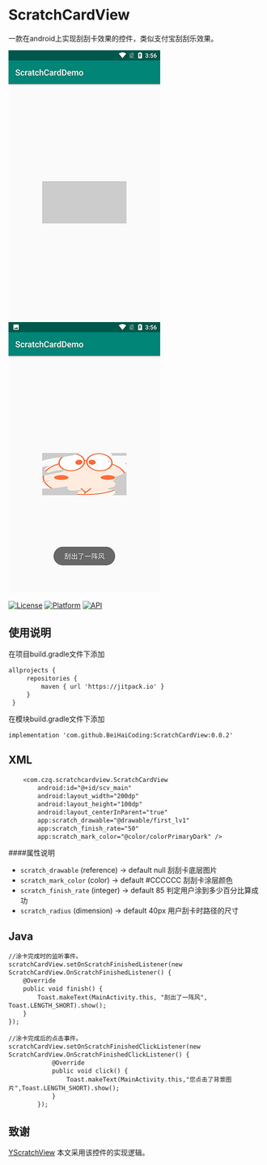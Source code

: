 # ScratchCardView
一款在android上实现刮刮卡效果的控件，类似支付宝刮刮乐效果。


<p>    
    <img src="https://github.com/BeiHaiCoding/ScratchCardView/blob/master/image/Screenshot_20200326-155641.png" alt="Latest Stable      Version" />
     <img src="https://github.com/BeiHaiCoding/ScratchCardView/blob/master/image/Screenshot_20200326-155649.png" alt="Latest Stable  Version" />
</p>

[![License](https://img.shields.io/badge/License-Apache%202.0-blue.svg)](https://opensource.org/licenses/Apache-2.0)
[![Platform](https://img.shields.io/badge/platform-android-green.svg)](http://developer.android.com/index.html)
[![API](https://img.shields.io/badge/API-19%2B-brightgreen.svg?style=flat)](https://android-arsenal.com/api?level=19)


使用说明
-----

在项目build.gradle文件下添加
```
allprojects {
     repositories {
         maven { url 'https://jitpack.io' }
     }
 }
 ```

在模块build.gradle文件下添加
```
implementation 'com.github.BeiHaiCoding:ScratchCardView:0.0.2'
```

XML
-----

```
    <com.czq.scratchcardview.ScratchCardView
        android:id="@+id/scv_main"
        android:layout_width="200dp"
        android:layout_height="100dp"
        android:layout_centerInParent="true"
        app:scratch_drawable="@drawable/first_lv1"
        app:scratch_finish_rate="50"
        app:scratch_mark_color="@color/colorPrimaryDark" />
```

####属性说明
* `scratch_drawable`     (reference)     -> default  null      刮刮卡底层图片
* `scratch_mark_color`   (color)     -> default #CCCCCC      刮刮卡涂层颜色
* `scratch_finish_rate`  (integer)     -> default  85      判定用户涂到多少百分比算成功
* `scratch_radius`       (dimension) -> default  40px        用户刮卡时路径的尺寸

Java
-----

```
//涂卡完成时的监听事件。
scratchCardView.setOnScratchFinishedListener(new ScratchCardView.OnScratchFinishedListener() {
    @Override
    public void finish() {
        Toast.makeText(MainActivity.this, "刮出了一阵风", Toast.LENGTH_SHORT).show();
    }
});

//涂卡完成后的点击事件。
scratchCardView.setOnScratchFinishedClickListener(new ScratchCardView.OnScratchFinishedClickListener() {
            @Override
            public void click() {
                Toast.makeText(MainActivity.this,"您点击了背景图片",Toast.LENGTH_SHORT).show();
            }
        });
```

致谢
-----
[YScratchView](https://github.com/GitHubZJY/ZJYWidget/blob/master/widget/src/main/java/com/zjywidget/widget/scratchview/YScratchView.java) 本文采用该控件的实现逻辑。




